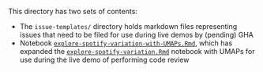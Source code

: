This directory has two sets of contents:

- The `issue-templates/` directory holds markdown files representing issues that need to be filed for use during live demos by (pending) GHA
- Notebook [`explore-spotify-variation-with-UMAPs.Rmd`](explore-spotify-variation-with-UMAPs.Rmd), which has expanded the [`explore-spotify-variation.Rmd`](../scripts/explore-spotify-variation.Rmd) notebook with UMAPs for use during the live demo of performing code review